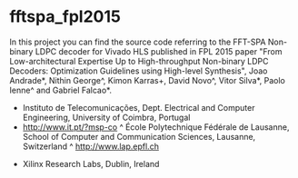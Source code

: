 # fftspa_fpl2015

In this project you can find the source code referring to the FFT-SPA Non-binary LDPC decoder for Vivado HLS published in FPL 2015 paper "From Low-architectural Expertise Up to High-throughput Non-binary LDPC Decoders: Optimization Guidelines using High-level Synthesis", Joao Andrade*, Nithin George^, Kimon Karras+, David Novo^, Vitor Silva*, Paolo Ienne^ and Gabriel Falcao*.

* Instituto de Telecomunicações, Dept. Electrical and Computer Engineering, University of Coimbra, Portugal
* http://www.it.pt/?msp-co
^ École Polytechnique Fédérale de Lausanne, School of Computer and Communication Sciences, Lausanne, Switzerland
^ http://www.lap.epfl.ch
+ Xilinx Research Labs, Dublin, Ireland 
